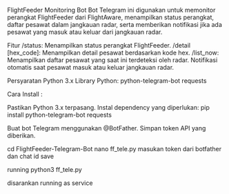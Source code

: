 FlightFeeder Monitoring Bot
Bot Telegram ini digunakan untuk memonitor perangkat FlightFeeder dari FlightAware, menampilkan status perangkat, daftar pesawat dalam jangkauan radar, serta memberikan notifikasi jika ada pesawat yang masuk atau keluar dari jangkauan radar.

Fitur
/status: Menampilkan status perangkat FlightFeeder.
/detail [hex_code]: Menampilkan detail pesawat berdasarkan kode hex.
/list_now: Menampilkan daftar pesawat yang saat ini terdeteksi oleh radar.
Notifikasi otomatis saat pesawat masuk atau keluar jangkauan radar.

Persyaratan
Python 3.x
Library Python:
python-telegram-bot
requests

Cara Install :

Pastikan Python 3.x terpasang.
Instal dependency yang diperlukan:
pip install python-telegram-bot requests

Buat bot Telegram menggunakan @BotFather.
Simpan token API yang diberikan.

cd FlightFeeder-Telegram-Bot
nano ff_tele.py
masukan token dari botfather dan chat id
save

running python3 ff_tele.py

disarankan running as service
